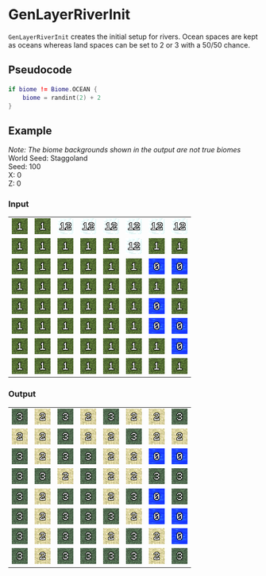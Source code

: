 # GenLayerRiverInit

`GenLayerRiverInit` creates the initial setup for rivers. Ocean spaces are kept as oceans whereas land spaces can be set to 2 or 3 with a 50/50 chance.

## Pseudocode
```lua
if biome != Biome.OCEAN {
    biome = randint(2) + 2
}
```

## Example
*Note: The biome backgrounds shown in the output are not true biomes*<br>
World Seed: Staggoland<br>
Seed: 100<br>
X: 0<br>
Z: 0<br>

### Input
|  |  |  |  |  |  |  |  |
|--|--|--|--|--|--|--|--|
|![1](/assets/biome/1.png)|![1](/assets/biome/1.png)|![12](/assets/biome/12.png)|![12](/assets/biome/12.png)|![12](/assets/biome/12.png)|![12](/assets/biome/12.png)|![12](/assets/biome/12.png)|![12](/assets/biome/12.png)|
|![1](/assets/biome/1.png)|![1](/assets/biome/1.png)|![1](/assets/biome/1.png)|![1](/assets/biome/1.png)|![1](/assets/biome/1.png)|![12](/assets/biome/12.png)|![1](/assets/biome/1.png)|![1](/assets/biome/1.png)|
|![1](/assets/biome/1.png)|![1](/assets/biome/1.png)|![1](/assets/biome/1.png)|![1](/assets/biome/1.png)|![1](/assets/biome/1.png)|![1](/assets/biome/1.png)|![0](/assets/biome/0.png)|![0](/assets/biome/0.png)|
|![1](/assets/biome/1.png)|![1](/assets/biome/1.png)|![1](/assets/biome/1.png)|![1](/assets/biome/1.png)|![1](/assets/biome/1.png)|![1](/assets/biome/1.png)|![1](/assets/biome/1.png)|![1](/assets/biome/1.png)|
|![1](/assets/biome/1.png)|![1](/assets/biome/1.png)|![1](/assets/biome/1.png)|![1](/assets/biome/1.png)|![1](/assets/biome/1.png)|![1](/assets/biome/1.png)|![0](/assets/biome/0.png)|![1](/assets/biome/1.png)|
|![1](/assets/biome/1.png)|![1](/assets/biome/1.png)|![1](/assets/biome/1.png)|![1](/assets/biome/1.png)|![1](/assets/biome/1.png)|![1](/assets/biome/1.png)|![0](/assets/biome/0.png)|![0](/assets/biome/0.png)|
|![1](/assets/biome/1.png)|![1](/assets/biome/1.png)|![1](/assets/biome/1.png)|![1](/assets/biome/1.png)|![1](/assets/biome/1.png)|![1](/assets/biome/1.png)|![1](/assets/biome/1.png)|![0](/assets/biome/0.png)|
|![1](/assets/biome/1.png)|![1](/assets/biome/1.png)|![1](/assets/biome/1.png)|![1](/assets/biome/1.png)|![1](/assets/biome/1.png)|![1](/assets/biome/1.png)|![1](/assets/biome/1.png)|![1](/assets/biome/1.png)|

### Output
|  |  |  |  |  |  |  |  |
|--|--|--|--|--|--|--|--|
|![3](/assets/biome/3.png)|![2](/assets/biome/2.png)|![3](/assets/biome/3.png)|![2](/assets/biome/2.png)|![3](/assets/biome/3.png)|![2](/assets/biome/2.png)|![2](/assets/biome/2.png)|![3](/assets/biome/3.png)|
|![2](/assets/biome/2.png)|![2](/assets/biome/2.png)|![3](/assets/biome/3.png)|![2](/assets/biome/2.png)|![2](/assets/biome/2.png)|![3](/assets/biome/3.png)|![2](/assets/biome/2.png)|![2](/assets/biome/2.png)|
|![3](/assets/biome/3.png)|![2](/assets/biome/2.png)|![3](/assets/biome/3.png)|![3](/assets/biome/3.png)|![2](/assets/biome/2.png)|![2](/assets/biome/2.png)|![0](/assets/biome/0.png)|![0](/assets/biome/0.png)|
|![3](/assets/biome/3.png)|![3](/assets/biome/3.png)|![2](/assets/biome/2.png)|![3](/assets/biome/3.png)|![2](/assets/biome/2.png)|![2](/assets/biome/2.png)|![3](/assets/biome/3.png)|![3](/assets/biome/3.png)|
|![3](/assets/biome/3.png)|![2](/assets/biome/2.png)|![3](/assets/biome/3.png)|![3](/assets/biome/3.png)|![2](/assets/biome/2.png)|![3](/assets/biome/3.png)|![0](/assets/biome/0.png)|![3](/assets/biome/3.png)|
|![3](/assets/biome/3.png)|![2](/assets/biome/2.png)|![3](/assets/biome/3.png)|![3](/assets/biome/3.png)|![3](/assets/biome/3.png)|![2](/assets/biome/2.png)|![0](/assets/biome/0.png)|![0](/assets/biome/0.png)|
|![3](/assets/biome/3.png)|![2](/assets/biome/2.png)|![3](/assets/biome/3.png)|![3](/assets/biome/3.png)|![2](/assets/biome/2.png)|![3](/assets/biome/3.png)|![2](/assets/biome/2.png)|![0](/assets/biome/0.png)|
|![3](/assets/biome/3.png)|![2](/assets/biome/2.png)|![3](/assets/biome/3.png)|![3](/assets/biome/3.png)|![3](/assets/biome/3.png)|![3](/assets/biome/3.png)|![2](/assets/biome/2.png)|![3](/assets/biome/3.png)|
